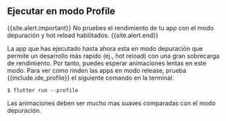 ## Ejecutar en modo Profile

{{site.alert.important}}
  _No_ pruebes el rendimiento de tu app con el modo depuración y hot reload habilitados.
{{site.alert.end}}

La app que has ejecutado hasta ahora esta en modo depuración que permite un desarrollo más rapido (ej., hot reload) con una gran sobrecarga de rendimiento. Por tanto, puedes esperar animaciones lentas en este modo. Para ver como rinden las apps en modo release,  prueba {{include.ide_profile}} el siguiente comando en la terminal.

```terminal
$ flutter run --profile
```

Las animaciones deben ser mucho mas suaves comparadas con el modo depuración.